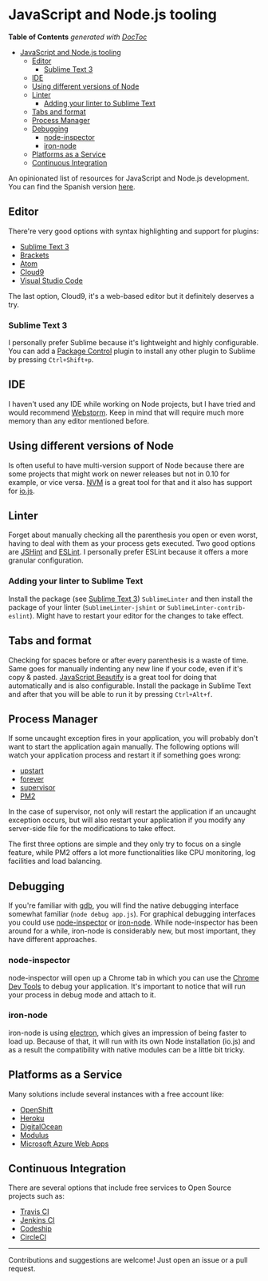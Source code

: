 # JavaScript and Node.js tooling

<!-- START doctoc generated TOC please keep comment here to allow auto update -->
<!-- DON'T EDIT THIS SECTION, INSTEAD RE-RUN doctoc TO UPDATE -->
**Table of Contents**  *generated with [DocToc](https://github.com/thlorenz/doctoc)*

- [JavaScript and Node.js tooling](#javascript-and-nodejs-tooling)
  - [Editor](#editor)
    - [Sublime Text 3](#sublime-text-3)
  - [IDE](#ide)
  - [Using different versions of Node](#using-different-versions-of-node)
  - [Linter](#linter)
    - [Adding your linter to Sublime Text](#adding-your-linter-to-sublime-text)
  - [Tabs and format](#tabs-and-format)
  - [Process Manager](#process-manager)
  - [Debugging](#debugging)
    - [node-inspector](#node-inspector)
    - [iron-node](#iron-node)
  - [Platforms as a Service](#platforms-as-a-service)
  - [Continuous Integration](#continuous-integration)

<!-- END doctoc generated TOC please keep comment here to allow auto update -->



An opinionated list of resources for JavaScript and Node.js development. You can find the Spanish version [here][readme-es].

## Editor
There're very good options with syntax highlighting and support for plugins:
* [Sublime Text 3][sublime3]
* [Brackets][brackets]
* [Atom][atom]
* [Cloud9][cloud9]
* [Visual Studio Code][vscode]

The last option, Cloud9, it's a web-based editor but it definitely deserves a try.

### Sublime Text 3
I personally prefer Sublime because it's lightweight and highly configurable. You can add a [Package Control][package-control] plugin to install any other plugin to Sublime by pressing `Ctrl+Shift+p`.

## IDE
I haven't used any IDE while working on Node projects, but I have tried and would recommend [Webstorm][webstorm]. Keep in mind that will require much more memory than any editor mentioned before.

## Using different versions of Node
Is often useful to have multi-version support of Node because there are some projects that might work on newer releases but not in 0.10 for example, or vice versa. [NVM][nvm] is a great tool for that and it also has support for [io.js][io.js].

## Linter
Forget about manually checking all the parenthesis you open or even worst, having to deal with them as your process gets executed. Two good options are [JSHint][jshint] and [ESLint][eslint]. I personally prefer ESLint because it offers a more granular configuration.

### Adding your linter to Sublime Text
Install the package (see [Sublime Text 3](#sublime-text-3)) `SublimeLinter` and then install the package of your linter (`SublimeLinter-jshint` or `SublimeLinter-contrib-eslint`). Might have to restart your editor for the changes to take effect.

## Tabs and format
Checking for spaces before or after every parenthesis is a waste of time. Same goes for manually indenting any new line if your code, even if it's copy & pasted. [JavaScript Beautify][js-beautify] is a great tool for doing that automatically and is also configurable. Install the package in Sublime Text and after that you will be able to run it by pressing `Ctrl+Alt+f`.

## Process Manager
If some uncaught exception fires in your application, you will probably don't want to start the application again manually. The following options will watch your application process and restart it if something goes wrong:

- [upstart][upstart]
- [forever][forever]
- [supervisor][supervisor]
- [PM2][pm2]

In the case of supervisor, not only will restart the application if an uncaught exception occurs, but will also restart your application if you modify any server-side file for the modifications to take effect.

The first three options are simple and they only try to focus on a single feature, while PM2 offers a lot more functionalities like CPU monitoring, log facilities and load balancing.

## Debugging
If you're familiar with [gdb][gdb], you will find the native debugging interface somewhat familiar (`node debug app.js`). For graphical debugging interfaces you could use [node-inspector][node-inspector] or [iron-node][iron-node]. While node-inspector has been around for a while, iron-node is considerably new, but most important, they have different approaches. 

### node-inspector
node-inspector will open up a Chrome tab in which you can use the [Chrome Dev Tools][chrome-dev-tools] to debug your application. It's important to notice that will run your process in debug mode and attach to it.

### iron-node
iron-node is using [electron][electron], which gives an impression of being faster to load up. Because of that, it will run with its own Node installation (io.js) and as a result the compatibility with native modules can be a little bit tricky.

## Platforms as a Service
Many solutions include several instances with a free account like:

- [OpenShift][openshift]
- [Heroku][heroku]
- [DigitalOcean][digitalocean]
- [Modulus][modulus]
- [Microsoft Azure Web Apps][azure]

## Continuous Integration
There are several options that include free services to Open Source projects such as:

- [Travis CI][travis-ci]
- [Jenkins CI][jenkins-ci]
- [Codeship][codeship]
- [CircleCI][circle-ci]


[io.js]: https://iojs.org/en/index.html
[sublime3]: http://www.sublimetext.com/3
[brackets]: http://brackets.io/
[atom]: https://atom.io/
[cloud9]: https://c9.io/
[vscode]: https://code.visualstudio.com/
[package-control]: https://packagecontrol.io/
[nvm]: https://github.com/creationix/nvm
[jshint]: http://jshint.com/
[eslint]: http://eslint.org/
[js-beautify]: https://packagecontrol.io/packages/Javascript%20Beautify
[openshift]: https://www.openshift.com/
[heroku]: https://heroku.com/
[digitalocean]: https://www.digitalocean.com/
[modulus]: https://modulus.io/
[azure]: http://azure.microsoft.com/
[pm2]: https://github.com/Unitech/pm2
[supervisor]: https://github.com/Supervisor/supervisor
[upstart]: https://github.com/cvee/node-upstart
[forever]: https://github.com/foreverjs/forever
[webstorm]: https://www.jetbrains.com/webstorm/
[electron]: https://github.com/atom/electron
[gdb]: http://www.gnu.org/software/gdb/
[iron-node]: https://github.com/s-a/iron-node
[node-inspector]: https://github.com/node-inspector/node-inspector
[chrome-dev-tools]: https://developer.chrome.com/devtools
[codeship]: https://codeship.com/
[jenkins-ci]: https://jenkins-ci.org/
[travis-ci]: https://travis-ci.org/
[readme-es]: README-es.md
[circle-ci]: https://circleci.com/

------------------

Contributions and suggestions are welcome! Just open an issue or a pull request.

